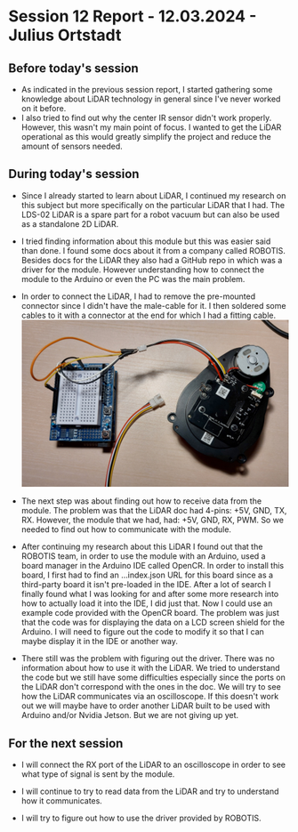 # Session 12 Report - 12.03.2024 - Julius Ortstadt

## Before today's session
- As indicated in the previous session report, I started gathering some knowledge about LiDAR technology in general since I've never worked on it before.
- I also tried to find out why the center IR sensor didn't work properly.
However, this wasn't my main point of focus. 
I wanted to get the LiDAR operational as this would greatly simplify the project and reduce the amount of sensors needed.

## During today's session
- Since I already started to learn about LiDAR, I continued my research on this subject but more specifically on the particular LiDAR that I had.
The LDS-02 LiDAR is a spare part for a robot vacuum but can also be used as a standalone 2D LiDAR.

- I tried finding information about this module but this was easier said than done. 
I found some docs about it from a company called ROBOTIS. 
Besides docs for the LiDAR they also had a GitHub repo in which was a driver for the module.
However understanding how to connect the module to the Arduino or even the PC was the main problem.

- In order to connect the LiDAR, I had to remove the pre-mounted connector since I didn't have the male-cable for it. 
I then soldered some cables to it with a connector at the end for which I had a fitting cable.\
![New connector](/Documentation/Robo3/Session_Reports/Julius/Pictures/Session_12/LiDAR_Connector.jpg)

- The next step was about finding out how to receive data from the module. 
The problem was that the LiDAR doc had 4-pins: +5V, GND, TX, RX. 
However, the module that we had, had: +5V, GND, RX, PWM.
So we needed to find out how to communicate with the module.

- After continuing my research about this LiDAR I found out that the ROBOTIS team, in order to use the module with an Arduino, used a board manager in the Arduino IDE called OpenCR.
In order to install this board, I first had to find an ...index.json URL for this board since as a third-party board it isn't pre-loaded in the IDE.
After a lot of search I finally found what I was looking for and after some more research into how to actually load it into the IDE, I did just that.
Now I could use an example code provided with the OpenCR board.
The problem was just that the code was for displaying the data on a LCD screen shield for the Arduino.
I will need to figure out the code to modify it so that I can maybe display it in the IDE or another way.

- There still was the problem with figuring out the driver. 
There was no information about how to use it with the LiDAR.
We tried to understand the code but we still have some difficulties especially since the ports on the LiDAR don't correspond with the ones in the doc.
We will try to see how the LiDAR communicates via an oscilloscope.
If this doesn't work out we will maybe have to order another LiDAR built to be used with Arduino and/or Nvidia Jetson.
But we are not giving up yet.


## For the next session
- I will connect the RX port of the LiDAR to an oscilloscope in order to see what type of signal is sent by the module.

- I will continue to try to read data from the LiDAR and try to understand how it communicates.

- I will try to figure out how to use the driver provided by ROBOTIS.
